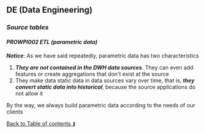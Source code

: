 ## DE (Data Engineering)  

### **_Source tables_**  

#### **_PROWPI002 ETL (parametric data)_**  

**_Notice_**: As we have said repeatedly, parametric data has two characteristics  
1. **_They are not contained in the DWH data sources_**. They can even add features or create aggregations that don't exist at the source  
2. They make data static data in data sources vary over time, that is, **_they convert static data into historical_**, because the source applications do not allow it  

By the way, we always build parametric data according to the needs of our clients  

[Back to Table of contents :arrow_double_up:](../README.md)